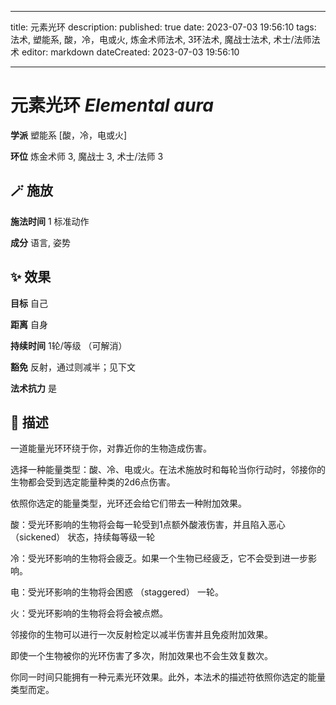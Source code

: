 
---
title: 元素光环
description: 
published: true
date: 2023-07-03 19:56:10
tags: 法术, 塑能系, 酸，冷，电或火, 炼金术师法术, 3环法术, 魔战士法术, 术士/法师法术
editor: markdown
dateCreated: 2023-07-03 19:56:10

---

# **元素光环** *Elemental aura*

**学派** 塑能系 \[酸，冷，电或火\] 

**环位** 炼金术师 3, 魔战士 3, 术士/法师 3

## 🪄 施放

**施法时间** 1 标准动作

**成分** 语言, 姿势

## ✨ 效果 

**目标** 自己 

**距离** 自身  

**持续时间** 1轮/等级 （可解消） 

**豁免** 反射，通过则减半；见下文

**法术抗力** 是

## 📖 描述

一道能量光环环绕于你，对靠近你的生物造成伤害。

选择一种能量类型：酸、冷、电或火。在法术施放时和每轮当你行动时，邻接你的生物都会受到选定能量种类的2d6点伤害。

依照你选定的能量类型，光环还会给它们带去一种附加效果。

酸：受光环影响的生物将会每一轮受到1点额外酸液伤害，并且陷入恶心 （sickened） 状态，持续每等级一轮

冷：受光环影响的生物将会疲乏。如果一个生物已经疲乏，它不会受到进一步影响。

电：受光环影响的生物将会困惑 （staggered） 一轮。

火：受光环影响的生物将会将会被点燃。

邻接你的生物可以进行一次反射检定以减半伤害并且免疫附加效果。

即使一个生物被你的光环伤害了多次，附加效果也不会生效复数次。

你同一时间只能拥有一种元素光环效果。此外，本法术的描述符依照你选定的能量类型而定。
    